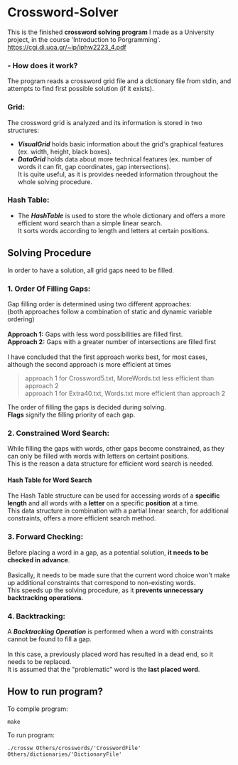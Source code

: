 # Crossword-Solver
This is the finished **crossword solving program** I made as a University project, in the course 'Introduction to Porgramming'.<br />
https://cgi.di.uoa.gr/~ip/iphw2223_4.pdf

### - How does it work?
The program reads a crossword grid file and a dictionary file from stdin, and attempts to find first possible solution (if it exists).

### Grid:
The crossword grid is analyzed and its information is stored in two structures:<br />
- ***VisualGrid*** holds basic information about the grid's graphical features (ex. width, height, black boxes).<br />
- ***DataGrid*** holds data about more technical features (ex. number of words it can fit, gap coordinates, gap intersections).<br />
It is quite useful, as it is provides needed information throughout the whole solving procedure.<br />

### Hash Table:
- The ***HashTable*** is used to store the whole dictionary and offers a more efficient word search than a simple linear search.<br />
It sorts words according to length and letters at certain positions.

## Solving Procedure
In order to have a solution, all grid gaps need to be filled.<br />
### 1. Order Of Filling Gaps:
Gap filling order is determined using two different approaches:<br />
(both approaches follow a combination of static and dynamic variable ordering)<br /><br /> 
**Approach 1:** Gaps with less word possibilities are filled first.<br />
**Approach 2:** Gaps with a greater number of intersections are filled first<br /><br />
I have concluded that the first approach works best, for most cases, although the second approach is more efficient at times
> approach 1 for Crossword5.txt, MoreWords.txt less efficient than approach 2<br />
> approach 1 for Extra40.txt, Words.txt more efficient than approach 2<br />

The order of filling the gaps is decided during solving.<br />
**Flags** signify the filling priority of each gap.

### 2. Constrained Word Search:
While filling the gaps with words, other gaps become constrained, as they can only be filled with words with letters on certaint positions.<br />
This is the reason a data structure for efficient word search is needed.
#### Hash Table for Word Search
The Hash Table structure can be used for accessing words of a **specific length** and all words with a **letter** on a specific **position** at a time.<br /> 
This data structure in combination with a partial linear search, for additional constraints, offers a more efficient search method.<br />

### 3. Forward Checking:
Before placing a word in a gap, as a potential solution, **it needs to be checked in advance**.<br /><br />
Basically, it needs to be made sure that the current word choice won't make up additional constraints that correspond to non-existing words.<br />
This speeds up the solving procedure, as it **prevents unnecessary backtracking operations**.<br />

### 4. Backtracking:
A ***Backtracking Operation*** is performed when a word with constraints cannot be found to fill a gap.<br /><br />
In this case, a previously placed word has resulted in a dead end, so it needs to be replaced.<br />
It is assumed that the "problematic" word is the **last placed word**.<br />

## How to run program?
To compile program:
```
make
```
To run program:
```
./crossw Others/crosswords/'CrosswordFile' Others/dictionaries/'DictionaryFile'
```

